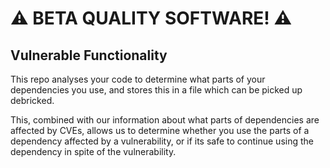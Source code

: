 # ⚠️ BETA QUALITY SOFTWARE! ⚠️

## Vulnerable Functionality

This repo analyses your code to determine what parts of your dependencies you use, and stores this in a file which can be picked up debricked.

This, combined with our information about what parts of dependencies are affected by CVEs, allows us to determine whether you use the parts of a dependency affected by a vulnerability, or if its safe to continue using the dependency in spite of the vulnerability.
